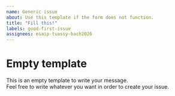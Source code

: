 ```yaml
---
name: Generic issue
about: Use this template if the form does not function.
title: "Fill this!"
labels: good-first-issue
assignees: esaip-tvassy-bach2026
---
```

# Empty template
This is an empty template to write your message.<br />Feel free to write whatever you want in order to create your issue.